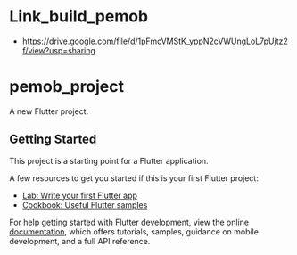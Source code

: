 # Link_build_pemob
- https://drive.google.com/file/d/1pFmcVMStK_yppN2cVWUngLoL7pUjtz2f/view?usp=sharing

# pemob_project

A new Flutter project.

## Getting Started

This project is a starting point for a Flutter application.

A few resources to get you started if this is your first Flutter project:

- [Lab: Write your first Flutter app](https://docs.flutter.dev/get-started/codelab)
- [Cookbook: Useful Flutter samples](https://docs.flutter.dev/cookbook)

For help getting started with Flutter development, view the
[online documentation](https://docs.flutter.dev/), which offers tutorials,
samples, guidance on mobile development, and a full API reference.
